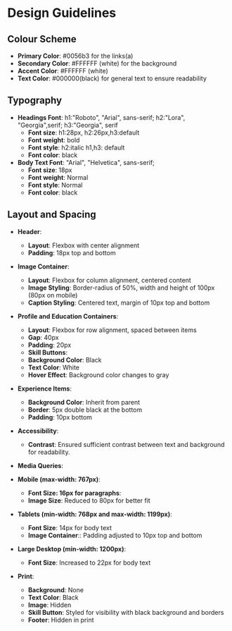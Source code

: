 # Design Guidelines

## Colour Scheme
- **Primary Color**: #0056b3 for the links(a)
- **Secondary Color**: #FFFFFF (white) for the  background
- **Accent Color**: #FFFFFF (white)
- **Text Color**: #000000(black) for general text to ensure readability

## Typography
- **Headings Font**: h1:"Roboto", "Arial", sans-serif; h2:"Lora", "Georgia",serif; h3:"Georgia", serif
    - **Font size**: h1:28px, h2:26px,h3:default
    - **Font weight**: bold
    - **Font style**: h2:italic h1,h3: default
    - **Font color**: black
- **Body Text Font**: "Arial", "Helvetica", sans-serif;
     - **Font size**:  18px
    - **Font weight**: Normal
    - **Font style**: Normal
    - **Font color**: black

## Layout and Spacing
- **Header**:
    - **Layout**: Flexbox with center alignment
    - **Padding**: 18px top and bottom
- **Image Container**:
    - **Layout**: Flexbox for column alignment, centered content
    - **Image Styling**: Border-radius of 50%, width and height of 100px (80px on mobile)
    - **Caption Styling**: Centered text, margin of 10px top and bottom
- **Profile and Education Containers**:
    - **Layout**: Flexbox for row alignment, spaced between items
    - **Gap**: 40px
    - **Padding**: 20px
    - **Skill Buttons**:
    - **Background Color**: Black
    - **Text Color**: White
    - **Hover Effect**: Background color changes to gray
- **Experience Items**:
    - **Background Color**: Inherit from parent
    - **Border**: 5px double black at the bottom
    - **Padding**: 10px bottom
    
- **Accessibility**:
    - **Contrast**: Ensured sufficient contrast between text and background for readability.

- **Media Queries**:
- **Mobile (max-width: 767px)**:
    - **Font Size: 16px for paragraphs**:
    - **Image Size**: Reduced to 80px for better fit
- **Tablets (min-width: 768px and max-width: 1199px)**:
    - **Font Size**: 14px for body text
    - **Image Container**:: Padding adjusted to 10px top and bottom
- **Large Desktop (min-width: 1200px)**:
    - **Font Size**: Increased to 22px for body text
- **Print**:
    - **Background**: None
    - **Text Color**: Black
    - **Image**: Hidden
    - **Skill Button**: Styled for visibility with black background and borders
    - **Footer**: Hidden in print


